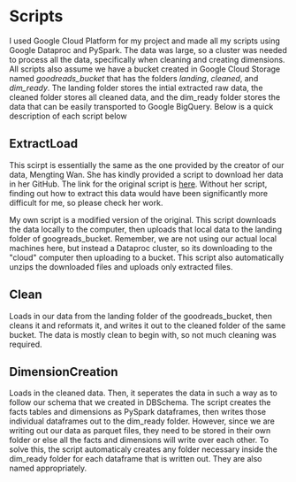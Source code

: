 # Scripts

I used Google Cloud Platform for my project and made all my scripts using Google Dataproc and PySpark. The data was large, so a cluster was needed to process all the data, specifically when cleaning and creating dimensions. All scripts also assume we have a bucket created in Google Cloud Storage named _goodreads_bucket_ that has the folders _landing_, _cleaned_, and _dim_ready_. The landing folder stores the intial extracted raw data, the cleaned folder stores all cleaned data, and the dim_ready folder stores the data that can be easily transported to Google BigQuery. Below is a quick description of each script below


## ExtractLoad

This scirpt is essentially the same as the one provided by the creator of our data, Mengting Wan. She has kindly provided a script to download her data in her GitHub. The link for the original script is [here](https://github.com/MengtingWan/goodreads/blob/master/download.ipynb). Without her script, finding out how to extract this data would have been significantly more difficult for me, so please check her work. 

My own script is a modified version of the original. This script downloads the data locally to the computer, then uploads that local data to the landing folder of googreads_bucket. Remember, we are not using our actual local machines here, but instead a Dataproc cluster, so its downloading to the "cloud" computer then uploading to a bucket. This script also automatically unzips the downloaded files and uploads only extracted files. 

## Clean

Loads in our data from the landing folder of the goodreads_bucket, then cleans it and reformats it, and writes it out to the cleaned folder of the same bucket. The data is mostly clean to begin with, so not much cleaning was required.

## DimensionCreation

Loads in the cleaned data. Then, it seperates the data in such a way as to follow our schema that we created in DBSchema. The script creates the facts tables and dimensions as PySpark dataframes, then writes those individual dataframes out to the dim_ready folder. However, since we are writing out our data as parquet files, they need to be stored in their own folder or else all the facts and dimensions will write over each other. To solve this, the script automaticaly creates any folder necessary inside the dim_ready folder for each dataframe that is written out. They are also named appropriately.
